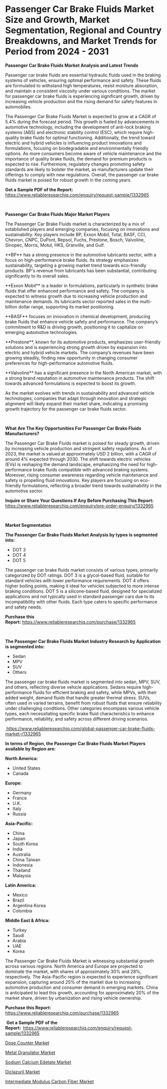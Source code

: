 <p><h1>Passenger Car Brake Fluids Market Size and Growth, Market Segmentation, Regional and Country Breakdowns, and Market Trends for Period from 2024 -  2031</h1></p><p><strong>Passenger Car Brake Fluids Market Analysis and Latest Trends</strong></p>
<p><p>Passenger car brake fluids are essential hydraulic fluids used in the braking systems of vehicles, ensuring optimal performance and safety. These fluids are formulated to withstand high temperatures, resist moisture absorption, and maintain a consistent viscosity under various conditions. The market for passenger car brake fluids is experiencing significant growth, driven by increasing vehicle production and the rising demand for safety features in automobiles.</p><p>The Passenger Car Brake Fluids Market is expected to grow at a CAGR of 5.4% during the forecast period. This growth is fueled by advancements in automotive technology, including the development of anti-lock braking systems (ABS) and electronic stability control (ESC), which require high-quality brake fluids for optimal functioning. Additionally, the trend toward electric and hybrid vehicles is influencing product innovations and formulations, focusing on biodegradable and environmentally friendly options. As more consumers become aware of vehicle maintenance and the importance of quality brake fluids, the demand for premium products is expected to rise. Furthermore, regulatory changes promoting safety standards are likely to bolster the market, as manufacturers update their offerings to comply with new regulations. Overall, the passenger car brake fluids market is poised for robust growth in the coming years.</p></p>
<p><strong>Get a Sample PDF of the Report:&nbsp;</strong> <a href="https://www.reliableresearchiq.com/enquiry/request-sample/1332965?utm_campaign=1119&utm_medium=2&utm_source=Github&utm_content=ia&utm_term=16122024&utm_id=passenger-car-brake-fluids">https://www.reliableresearchiq.com/enquiry/request-sample/1332965</a></p>
<p>&nbsp;</p>
<p><strong>Passenger Car Brake Fluids Major Market Players</strong></p>
<p><p>The Passenger Car Brake Fluids market is characterized by a mix of established players and emerging companies, focusing on innovations and sustainability. Key players include BP, Exxon Mobil, Total, BASF, CCI, Chevron, CNPC, DuPont, Repsol, Fuchs, Prestone, Bosch, Valvoline, Sinopec, Morris, Motul, HKS, Granville, and Gulf.</p><p>**BP** has a strong presence in the automotive lubricants sector, with a focus on high-performance brake fluids. Its strategy emphasizes sustainability, targeting a growing market trend towards eco-friendly products. BP's revenue from lubricants has been substantial, contributing significantly to its overall sales.</p><p>**Exxon Mobil** is a leader in formulations, particularly in synthetic brake fluids that offer enhanced performance and safety. The company is expected to witness growth due to increasing vehicle production and maintenance demands. Its lubricants sector reported sales in the multi-billion dollar range, supporting its market positioning.</p><p>**BASF** focuses on innovation in chemical development, producing brake fluids that enhance vehicle safety and performance. The company’s commitment to R&D is driving growth, positioning it to capitalize on emerging automotive technologies.</p><p>**Prestone**, known for its automotive products, emphasizes user-friendly solutions and is experiencing strong growth driven by expansion into electric and hybrid vehicle markets. The company’s revenues have been growing steadily, finding new opportunity in changing consumer preferences for high-performance automotive fluids.</p><p>**Valvoline** has a significant presence in the North American market, with a strong brand reputation in automotive maintenance products. The shift towards advanced formulations is expected to boost its growth.</p><p>As the market evolves with trends in sustainability and advanced vehicle technologies, companies that adapt through innovation and strategic alignment will likely expand their market share, indicating a promising growth trajectory for the passenger car brake fluids sector.</p></p>
<p>&nbsp;</p>
<p><strong>What Are The Key Opportunities For Passenger Car Brake Fluids Manufacturers?</strong></p>
<p><p>The Passenger Car Brake Fluids market is poised for steady growth, driven by increasing vehicle production and stringent safety regulations. As of 2023, the market is valued at approximately USD 2 billion, with a CAGR of around 4% expected through 2030. The shift towards electric vehicles (EVs) is reshaping the demand landscape, emphasizing the need for high-performance brake fluids compatible with advanced braking systems. Moreover, rising consumer awareness regarding vehicle maintenance and safety is propelling fluid innovations. Key players are focusing on eco-friendly formulations, reflecting a broader trend towards sustainability in the automotive sector.</p></p>
<p><strong>Inquire or Share Your Questions If Any Before Purchasing This Report:</strong> <a href="https://www.reliableresearchiq.com/enquiry/pre-order-enquiry/1332965?utm_campaign=1119&utm_medium=2&utm_source=Github&utm_content=ia&utm_term=16122024&utm_id=passenger-car-brake-fluids">https://www.reliableresearchiq.com/enquiry/pre-order-enquiry/1332965</a></p>
<p>&nbsp;</p>
<p><strong>Market Segmentation</strong></p>
<p><strong>The Passenger Car Brake Fluids Market Analysis by types is segmented into:</strong></p>
<p><ul><li>DOT 3</li><li>DOT 4</li><li>DOT 5</li></ul></p>
<p><p>The passenger car brake fluids market consists of various types, primarily categorized by DOT ratings. DOT 3 is a glycol-based fluid, suitable for standard vehicles with lower performance requirements. DOT 4 offers higher boiling points, making it ideal for vehicles subjected to more intense braking conditions. DOT 5 is a silicone-based fluid, designed for specialized applications and not typically used in standard passenger cars due to its incompatibility with other fluids. Each type caters to specific performance and safety needs.</p></p>
<p><strong>Purchase this Report:&nbsp;</strong><a href="https://www.reliableresearchiq.com/purchase/1332965?utm_campaign=1119&utm_medium=2&utm_source=Github&utm_content=ia&utm_term=16122024&utm_id=passenger-car-brake-fluids">https://www.reliableresearchiq.com/purchase/1332965</a></p>
<p>&nbsp;</p>
<p><strong>The Passenger Car Brake Fluids Market Industry Research by Application is segmented into:</strong></p>
<p><ul><li>Sedan</li><li>MPV</li><li>SUV</li><li>Others</li></ul></p>
<p><p>The passenger car brake fluids market is segmented into sedan, MPV, SUV, and others, reflecting diverse vehicle applications. Sedans require high-performance fluids for efficient braking and safety, while MPVs, with their added weight, demand fluids that handle greater thermal stress. SUVs, often used in varied terrains, benefit from robust fluids that ensure reliability under challenging conditions. Other categories encompass various vehicle types, each necessitating specific brake fluid characteristics to enhance performance, reliability, and safety across different driving scenarios.</p></p>
<p><a href="https://www.reliableresearchiq.com/global-passenger-car-brake-fluids-market-r1332965?utm_campaign=1119&utm_medium=2&utm_source=Github&utm_content=ia&utm_term=16122024&utm_id=passenger-car-brake-fluids">&nbsp;https://www.reliableresearchiq.com/global-passenger-car-brake-fluids-market-r1332965</a></p>
<p><strong>In terms of Region, the Passenger Car Brake Fluids Market Players available by Region are:</strong></p>
<p>
    <p> <strong> North America: </strong>
        <ul>
            <li>United States</li>
            <li>Canada</li>
        </ul>
        </p> 
    <p> <strong> Europe: </strong>
        <ul>
            <li>Germany</li>
            <li>France</li>
            <li>U.K.</li>
            <li>Italy</li>
            <li>Russia</li>
        </ul>
        </p> 
    <p> <strong> Asia-Pacific: </strong>
        <ul>
            <li>China</li>
            <li>Japan</li>
            <li>South Korea</li>
            <li>India</li>
            <li>Australia</li>
            <li>China Taiwan</li>
            <li>Indonesia</li>
            <li>Thailand</li>
            <li>Malaysia</li>
        </ul>
        </p> 
    <p> <strong> Latin America: </strong>
        <ul>
            <li>Mexico</li>
            <li>Brazil</li>
            <li>Argentina Korea</li>
            <li>Colombia</li>
        </ul>
        </p> 
    <p> <strong> Middle East & Africa: </strong>
        <ul>
            <li>Turkey</li>
            <li>Saudi</li>
            <li>Arabia</li>
            <li>UAE</li>
            <li>Korea</li>
        </ul>
    </p>
    </p>
<p><p>The Passenger Car Brake Fluids Market is witnessing substantial growth across various regions. North America and Europe are projected to dominate the market, with shares of approximately 30% and 28%, respectively. The Asia-Pacific region is expected to experience significant expansion, capturing around 25% of the market due to increasing automotive production and consumer demand in emerging markets. China is anticipated to lead this growth, accounting for approximately 20% of the market share, driven by urbanization and rising vehicle ownership.</p></p>
<p><strong>Purchase this Report: </strong><a href="https://www.reliableresearchiq.com/purchase/1332965?utm_campaign=1119&utm_medium=2&utm_source=Github&utm_content=ia&utm_term=16122024&utm_id=passenger-car-brake-fluids">https://www.reliableresearchiq.com/purchase/1332965</a></p>
<p>&nbsp;<strong>Get a Sample PDF of the Report:&nbsp;&nbsp;</strong><a href="https://www.reliableresearchiq.com/enquiry/request-sample/1332965?utm_campaign=1119&utm_medium=2&utm_source=Github&utm_content=ia&utm_term=16122024&utm_id=passenger-car-brake-fluids">https://www.reliableresearchiq.com/enquiry/request-sample/1332965</a></p>
<p><strong></strong></p>
<p><p><a href="https://www.linkedin.com/pulse/market-growth-dose-counter-sector-2024-2031-emerging-trends-0e9ge?utm_campaign=1119&utm_medium=2&utm_source=Github&utm_content=ia&utm_term=16122024&utm_id=passenger-car-brake-fluids">Dose Counter Market</a></p><p><a href="https://www.linkedin.com/pulse/strategic-analysis-metal-granulator-market-forecast-cagr-8puxf?utm_campaign=1119&utm_medium=2&utm_source=Github&utm_content=ia&utm_term=16122024&utm_id=passenger-car-brake-fluids">Metal Granulator Market</a></p><p><a href="https://www.linkedin.com/pulse/future-revenue-demand-forecast-sodium-calcium-edetate-industry-st0xc?utm_campaign=1119&utm_medium=2&utm_source=Github&utm_content=ia&utm_term=16122024&utm_id=passenger-car-brake-fluids">Sodium Calcium Edetate Market</a></p><p><a href="https://www.linkedin.com/pulse/forecasting-trends-diclazuril-market-sales-revenue-projected-cagr-euxvc?utm_campaign=1119&utm_medium=2&utm_source=Github&utm_content=ia&utm_term=16122024&utm_id=passenger-car-brake-fluids">Diclazuril Market</a></p><p><a href="https://www.linkedin.com/pulse/emerging-technologies-reshaping-intermediate-modulus-carbon-fiber-idruc?utm_campaign=1119&utm_medium=2&utm_source=Github&utm_content=ia&utm_term=16122024&utm_id=passenger-car-brake-fluids">Intermediate Modulus Carbon Fiber Market</a></p></p>